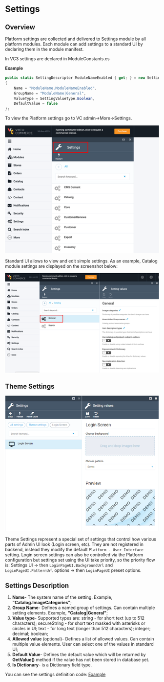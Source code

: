 # Settings

## Overview

Platform settings are collected and delivered to Settings module by all platform modules.
Each module can add settings to a standard UI by declaring them in the module manifest.

In VC3 settings are declared in ModuleConstants.cs

**Example**

```csharp
public static SettingDescriptor ModuleNameEnabled { get; } = new SettingDescriptor
{
    Name = "ModuleName.ModuleNameEnabled",
    GroupName = "ModuleName|General",
    ValueType = SettingValueType.Boolean,
    DefaultValue = false
};
```                

To view the Platform settings go to VC admin->More->Settings.

![Settings](../media/screen-settings.png)

Standard UI allows to view and edit simple settings. As an example, Catalog module settings are displayed on the screenshot below:

![Catalog Settings](../media/screen-settings-values.png)

## Theme Settings

![Theme Settings](../media/screen-theme-settings.png)

Theme Settings represent a special set of settings that control how various parts of Admin UI look (Login screen, etc). They are not registered in backend, instead they modify the default `Platform - User Interface` setting. Login screen settings can also be controlled via the Platform configuration but settings set using the UI take priority, so the priority flow is: Settings UI → then `LoginPageUI.BackgroundUrl` and `LoginPageUI.PatternUrl` options → then `LoginPageUI` preset options.

## Settings Description

1. **Name**- The system name of the setting. Example, **"Catalog.ImageCategories"**;
1. **Group Name**- Defines a named group of settings. Can contain multiple setting elements. Example, **"Catalog|General"**;
1. **Value type**-  Supported types are: string - for short text (up to 512 characters); secureString - for short text masked with asterisks or circles in UI; text - for long text (longer than 512 characters); integer; decimal; boolean;
1. **Allowed value** (optional)- Defines a list of allowed values. Can contain multiple value elements. User can select one of the values in standard UI;
1. **Default Value**- Defines the default value which will be returned by **GetValue()** method if the value has not been stored in database yet.
1. **Is Dictionary**- is a Dictionary field type.

You can see the settings definition code:
[Example](https://github.com/VirtoCommerce/vc-module-catalog/blob/release/3.0.0/src/VirtoCommerce.CatalogModule.Core/ModuleConstants.cs#L30)



